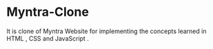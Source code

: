 # Myntra-Clone
It is clone of Myntra Website  for implementing the concepts learned in HTML , CSS  and JavaScript . 
